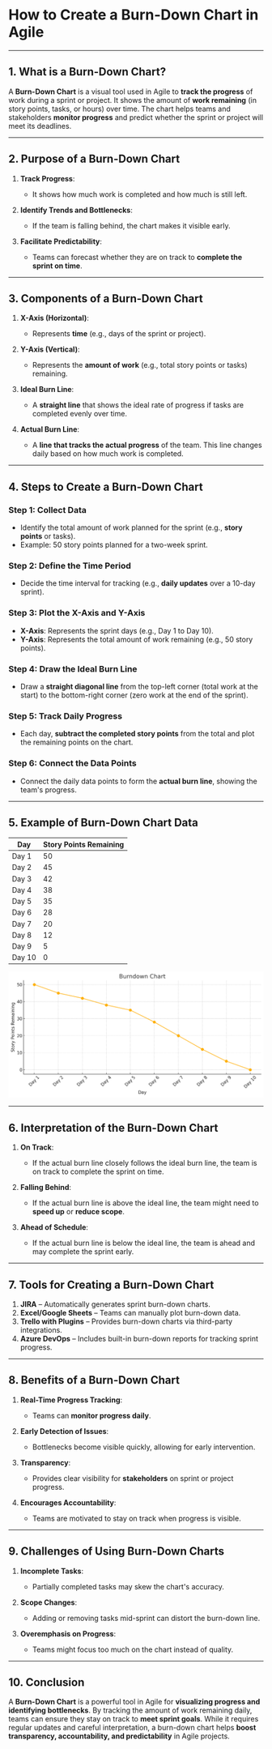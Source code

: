 # How to Create a Burn-Down Chart in Agile

---

## 1. What is a Burn-Down Chart?

A **Burn-Down Chart** is a visual tool used in Agile to **track the progress** of work during a sprint or project. It shows the amount of **work remaining** (in story points, tasks, or hours) over time. The chart helps teams and stakeholders **monitor progress** and predict whether the sprint or project will meet its deadlines.

---

## 2. Purpose of a Burn-Down Chart

1. **Track Progress**:  
   - It shows how much work is completed and how much is still left.
   
2. **Identify Trends and Bottlenecks**:  
   - If the team is falling behind, the chart makes it visible early.

3. **Facilitate Predictability**:  
   - Teams can forecast whether they are on track to **complete the sprint on time**.

---

## 3. Components of a Burn-Down Chart

1. **X-Axis (Horizontal)**:  
   - Represents **time** (e.g., days of the sprint or project).

2. **Y-Axis (Vertical)**:  
   - Represents the **amount of work** (e.g., total story points or tasks) remaining.

3. **Ideal Burn Line**:  
   - A **straight line** that shows the ideal rate of progress if tasks are completed evenly over time.

4. **Actual Burn Line**:  
   - A **line that tracks the actual progress** of the team. This line changes daily based on how much work is completed.

---

## 4. Steps to Create a Burn-Down Chart

### **Step 1: Collect Data**
- Identify the total amount of work planned for the sprint (e.g., **story points** or tasks).
- Example: 50 story points planned for a two-week sprint.

### **Step 2: Define the Time Period**
- Decide the time interval for tracking (e.g., **daily updates** over a 10-day sprint).

### **Step 3: Plot the X-Axis and Y-Axis**
- **X-Axis**: Represents the sprint days (e.g., Day 1 to Day 10).
- **Y-Axis**: Represents the total amount of work remaining (e.g., 50 story points).

### **Step 4: Draw the Ideal Burn Line**
- Draw a **straight diagonal line** from the top-left corner (total work at the start) to the bottom-right corner (zero work at the end of the sprint).

### **Step 5: Track Daily Progress**
- Each day, **subtract the completed story points** from the total and plot the remaining points on the chart.

### **Step 6: Connect the Data Points**
- Connect the daily data points to form the **actual burn line**, showing the team's progress.

---

## 5. Example of Burn-Down Chart Data

| **Day** | **Story Points Remaining** |
|---------|-----------------------------|
| Day 1   | 50                          |
| Day 2   | 45                          |
| Day 3   | 42                          |
| Day 4   | 38                          |
| Day 5   | 35                          |
| Day 6   | 28                          |
| Day 7   | 20                          |
| Day 8   | 12                          |
| Day 9   | 5                           |
| Day 10  | 0                           |

![Burndown chart](../artifacts/11-burndown-chart.png)

---

## 6. Interpretation of the Burn-Down Chart

1. **On Track**:  
   - If the actual burn line closely follows the ideal burn line, the team is on track to complete the sprint on time.

2. **Falling Behind**:  
   - If the actual burn line is above the ideal line, the team might need to **speed up** or **reduce scope**.

3. **Ahead of Schedule**:  
   - If the actual burn line is below the ideal line, the team is ahead and may complete the sprint early.

---

## 7. Tools for Creating a Burn-Down Chart

1. **JIRA** – Automatically generates sprint burn-down charts.  
2. **Excel/Google Sheets** – Teams can manually plot burn-down data.  
3. **Trello with Plugins** – Provides burn-down charts via third-party integrations.  
4. **Azure DevOps** – Includes built-in burn-down reports for tracking sprint progress.  

---

## 8. Benefits of a Burn-Down Chart

1. **Real-Time Progress Tracking**:  
   - Teams can **monitor progress daily**.

2. **Early Detection of Issues**:  
   - Bottlenecks become visible quickly, allowing for early intervention.

3. **Transparency**:  
   - Provides clear visibility for **stakeholders** on sprint or project progress.

4. **Encourages Accountability**:  
   - Teams are motivated to stay on track when progress is visible.

---

## 9. Challenges of Using Burn-Down Charts

1. **Incomplete Tasks**:  
   - Partially completed tasks may skew the chart's accuracy.

2. **Scope Changes**:  
   - Adding or removing tasks mid-sprint can distort the burn-down line.

3. **Overemphasis on Progress**:  
   - Teams might focus too much on the chart instead of quality.

---

## 10. Conclusion

A **Burn-Down Chart** is a powerful tool in Agile for **visualizing progress and identifying bottlenecks**. By tracking the amount of work remaining daily, teams can ensure they stay on track to **meet sprint goals**. While it requires regular updates and careful interpretation, a burn-down chart helps **boost transparency, accountability, and predictability** in Agile projects.

